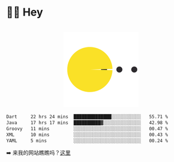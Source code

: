 
# 👋🏻 Hey
<div align="center">
	<br>
	<img src="https://raw.githubusercontent.com/Aniket965/Aniket965/master/pacman.svg?sanitize=true" width="200" height="200">
	<br>
</div>

<!--START_SECTION:waka-->
```text
Dart     22 hrs 24 mins  ██████████████░░░░░░░░░░░   55.71 % 
Java     17 hrs 17 mins  ██████████▓░░░░░░░░░░░░░░   42.98 % 
Groovy   11 mins         ░░░░░░░░░░░░░░░░░░░░░░░░░   00.47 % 
XML      10 mins         ░░░░░░░░░░░░░░░░░░░░░░░░░   00.43 % 
YAML     5 mins          ░░░░░░░░░░░░░░░░░░░░░░░░░   00.24 % 
```
<!--END_SECTION:waka-->

 ➡️  来我的网站瞧瞧吗？[这里](https://www.shaolongfei.com)
